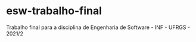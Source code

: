 # esw-trabalho-final
Trabalho final para a disciplina de Engenharia de Software - INF - UFRGS - 2021/2

